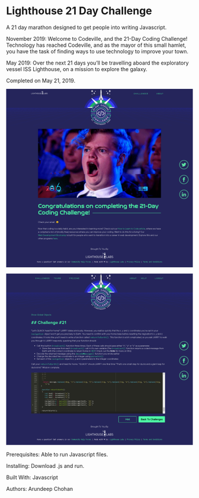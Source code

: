 # Lighthouse 21 Day Challenge

A 21 day marathon designed to get people into writing Javascript.

November 2019: Welcome to Codeville, and the 21-Day Coding Challenge! Technology has reached Codeville, and as the mayor of this small hamlet, you have the task of finding ways to use technology to improve your town. 

May 2019: Over the next 21 days you’ll be travelling aboard the exploratory vessel ISS Lighthouse, on a mission to explore the galaxy.

Completed on May 21, 2019.

![Screenshot](https://github.com/ArundeepChohan/Summary/blob/master/LighthouseLab21DayChallengeCompleted.png)

![Screenshot](https://github.com/ArundeepChohan/Summary/blob/master/LighthouseLab21DayChallenge.png)

Prerequisites: Able to run Javascript files.

Installing: Download .js and run. 

Built With: Javascript

Authors: Arundeep Chohan
